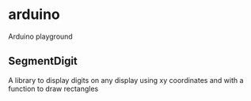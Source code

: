 # arduino
Arduino playground

## SegmentDigit
A library to display digits on any display using xy coordinates and with a function to draw rectangles

